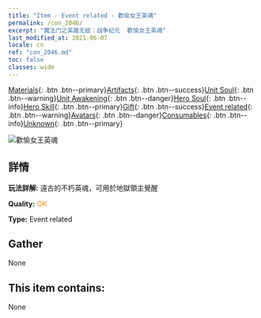 ```yaml
---
title: "Item - Event related - 歡愉女王英魂"
permalink: /con_2046/
excerpt: "魔法门之英雄无敌：战争纪元  歡愉女王英魂"
last_modified_at: 2021-06-07
locale: cn
ref: "con_2046.md"
toc: false
classes: wide
---
```

 [Materials](/ItemsCN/){: .btn .btn--primary}[Artifacts](/ItemsCN/Artifacts/){: .btn .btn--success}[Unit Soul](/ItemsCN/UnitSoul/){: .btn .btn--warning}[Unit Awakening](/ItemsCN/UnitAwakening/){: .btn .btn--danger}[Hero Soul](/ItemsCN/HeroSoul/){: .btn .btn--info}[Hero Skill](/ItemsCN/HeroSkill/){: .btn .btn--primary}[Gift](/ItemsCN/Gift/){: .btn .btn--success}[Event related](/ItemsCN/Events/){: .btn .btn--warning}[Avatars](/ItemsCN/Avatars/){: .btn .btn--danger}[Consumables](/ItemsCN/Consumables/){: .btn .btn--info}[Unknown](/ItemsCN/Unknown/){: .btn .btn--primary}

 ![歡愉女王英魂](/images/t/juexing_505.png)

## 詳情
 **玩法詳解:** 遠古的不朽英魂，可用於地獄領主覺醒

 **Quality:** <span style="color: #FF8C00">OK</span>

 **Type:** Event related

## Gather

  None

## This item contains:

  None

